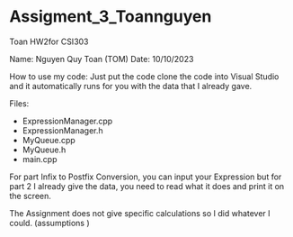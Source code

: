# Assigment_3_Toannguyen

Toan HW2for CSI303

Name: Nguyen Quy Toan (TOM) Date: 10/10/2023

How to use my code: Just put the code clone the code into Visual Studio and it automatically runs for you with the data that I already gave.

Files:
+ ExpressionManager.cpp
+ ExpressionManager.h
+ MyQueue.cpp
+ MyQueue.h
+ main.cpp

For part Infix to Postfix Conversion, you can input your Expression but for part 2 I already give the data, you need to read what it does and print it on the screen. 

The Assignment does not give specific calculations so I did whatever I could. (assumptions )
